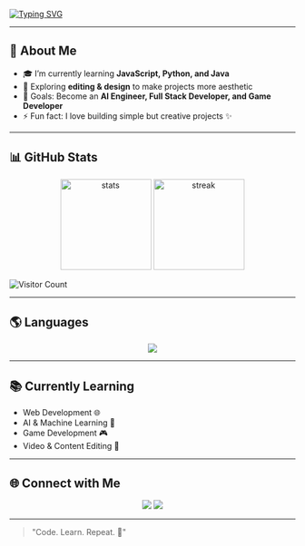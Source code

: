 <!-- Typing Effect -->
[![Typing SVG](https://readme-typing-svg.demolab.com?font=Fira+Code&weight=600&size=22&pause=1000&color=00F7FF&center=true&vCenter=true&width=600&lines=Hi+I'm+Fadhillah+Dzaki+Nasrullah;🌱+Pelajar;💻+Calon+Full+Stack+Dev;🤖+AI+Engineer+in+Progress;🎮+Game+Developer+Wannabe)](https://git.io/typing-svg)

---

## 🚀 About Me
- 🎓 I’m currently learning **JavaScript, Python, and Java**
- 🎨 Exploring **editing & design** to make projects more aesthetic
- 🎯 Goals: Become an **AI Engineer, Full Stack Developer, and Game Developer**
- ⚡ Fun fact: I love building simple but creative projects ✨

---

## 📊 GitHub Stats
<p align="center">
  <img src="https://github-readme-stats.vercel.app/api?username=ky-dev2&show_icons=true&theme=tokyonight" alt="stats" height="160"/>
  <img src="https://github-readme-streak-stats.herokuapp.com/?user=ky-dev2&theme=tokyonight" alt="streak" height="160"/>
</p>

![Visitor Count](https://komarev.com/ghpvc/?username=ky-dev2&color=blue&style=flat-square&label=Profile+Views)

---

## 🌎 Languages
<p align="center">
  <img src="https://skillicons.dev/icons?i=js,python,java,html,css" />
</p>

---

## 📚 Currently Learning
- Web Development 🌐  
- AI & Machine Learning 🤖  
- Game Development 🎮  
- Video & Content Editing 🎨  

---

## 🌐 Connect with Me
<p align="center">
  <a href="https://instagram.com/kycihuyy1"><img src="https://img.shields.io/badge/-Instagram-E4405F?style=for-the-badge&logo=instagram&logoColor=white"/></a>
  <a href="https://github.com/ky-dev2"><img src="https://img.shields.io/badge/-GitHub-181717?style=for-the-badge&logo=github&logoColor=white"/></a>
</p>

---

> "Code. Learn. Repeat. 🚀"
